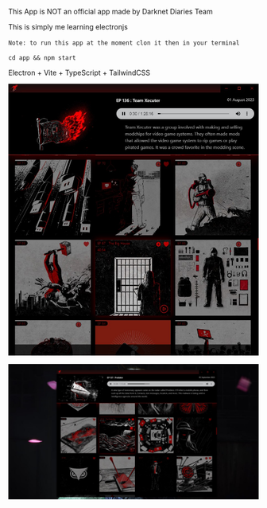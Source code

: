 This App is NOT an official app made by Darknet Diaries Team

This is simply me learning electronjs

`Note: to run this app at the moment clon it then in your terminal `

```
cd app && npm start
```

Electron + Vite + TypeScript + TailwindCSS

![Alt text](<screenshots/Screenshot 2023-09-11 094724.jpg>)

![Alt text](<screenshots/Screenshot 2023-09-11 095327.jpg>)

